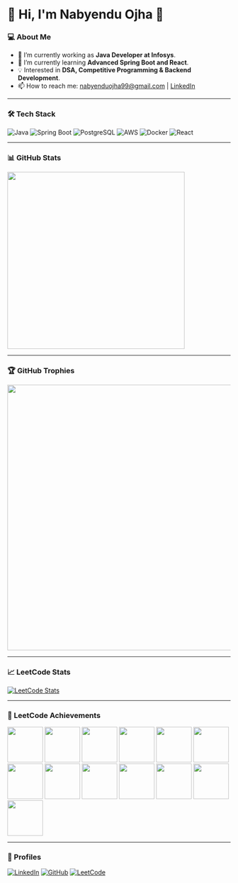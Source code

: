 # 🚀 Hi, I'm Nabyendu Ojha 👋

### 💻 About Me
- 🔭 I’m currently working as **Java Developer at Infosys**.
- 🌱 I’m currently learning **Advanced Spring Boot and React**.
- 💡 Interested in **DSA, Competitive Programming & Backend Development**.
- 📫 How to reach me: [nabyenduojha99@gmail.com](mailto:nabyenduojha99@gmail.com) | [LinkedIn](https://www.linkedin.com/in/nabyendu-ojha/)

---

### 🛠️ Tech Stack
![Java](https://img.shields.io/badge/Java-%23ED8B00.svg?style=flat&logo=openjdk&logoColor=white)
![Spring Boot](https://img.shields.io/badge/Spring%20Boot-6DB33F?style=flat&logo=spring-boot&logoColor=white)
![PostgreSQL](https://img.shields.io/badge/PostgreSQL-316192?style=flat&logo=postgresql&logoColor=white)
![AWS](https://img.shields.io/badge/AWS-%23FF9900.svg?logo=amazon-web-services&logoColor=white)
![Docker](https://img.shields.io/badge/Docker-2496ED?style=flat&logo=docker&logoColor=white)
![React](https://img.shields.io/badge/React-20232A?style=flat&logo=react&logoColor=61DAFB)

---

### 📊 GitHub Stats
<img src="https://github-readme-stats.vercel.app/api?username=drikonmyar&show_icons=true&theme=tokyonight" width="400px" />

---

### 🏆 GitHub Trophies
<img src="https://github-profile-trophy.vercel.app/?username=drikonmyar&theme=onedark" width="600px" />

---

### 📈 LeetCode Stats
[![LeetCode Stats](https://leetcard.jacoblin.cool/nojha99?theme=dark&ext=heatmap)](https://leetcode.com/nojha99/)

---

### 🏅 LeetCode Achievements
<img src="https://assets.leetcode.com/static_assets/marketing/500_new.gif" width="80px"> <img src="https://assets.leetcode.com/static_assets/marketing/365_new.gif" width="80px"> <img src="https://assets.leetcode.com/static_assets/others/2550.gif" width="80px"> <img src="https://assets.leetcode.com/static_assets/marketing/2024-100-new.gif" width="80px"> <img src="https://assets.leetcode.com/static_assets/marketing/2024-50.gif" width="80px"> <img src="https://assets.leetcode.com/static_assets/marketing/2023-100.gif" width="80px"> <img src="https://leetcode.com/static/images/badges/2022/gif/2022-annual-100.gif" width="80px"> <img src="https://assets.leetcode.com/static_assets/marketing/202502.gif" width="80px"> <img src="https://assets.leetcode.com/static_assets/marketing/202501.gif" width="80px"> <img src="https://leetcode.com/static/images/badges/2024/gif/2024-12.gif" width="80px"> <img src="https://leetcode.com/static/images/badges/2024/gif/2024-11.gif" width="80px"> <img src="https://leetcode.com/static/images/badges/2024/gif/2024-10.gif" width="80px"> <img src="https://assets.leetcode.com/static_assets/others/SQLI.gif" width="80px">

---

### 🔗 Profiles
[![LinkedIn](https://custom-icon-badges.demolab.com/badge/LinkedIn-0A66C2?logo=linkedin-white&logoColor=fff)](https://linkedin.com/in/nabyendu-ojha) [![GitHub](https://img.shields.io/badge/GitHub-181717?style=flat&logo=github&logoColor=white)](https://github.com/drikonmyar) [![LeetCode](https://img.shields.io/badge/LeetCode-FFA116?style=flat&logo=leetcode&logoColor=white)](https://leetcode.com/nojha99)
